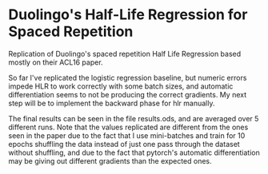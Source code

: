 # Duolingo's Half-Life Regression for Spaced Repetition
Replication of Duolingo's spaced repetition Half Life Regression based mostly on their ACL16 paper.

So far I've replicated the logistic regression baseline, but numeric errors impede HLR to work correctly with some batch sizes, and automatic differentiation seems to not be producing the correct gradients. My next step will be to implement the backward phase for hlr manually.

The final results can be seen in the file results.ods, and are averaged over 5 different runs. Note that the values replicated are different from the ones seen in the paper due to the fact that I use mini-batches and train for 10 epochs shuffling the data instead of just one pass through the dataset without shuffling, and due to the fact that pytorch's automatic differentiation may be giving out different gradients than the expected ones.

